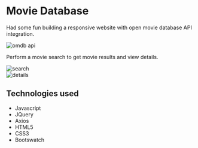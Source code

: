# Movie Database

Had some fun building a responsive website with open movie database API integration.

![omdb api](http://www.omdbapi.com/)
 
Perform a movie search to get movie results and view details.

![search](http://www.omdbapi.com/)  
![details](http://www.omdbapi.com/)  
  
## Technologies used
* Javascript
* JQuery
* Axios
* HTML5
* CSS3
* Bootswatch
